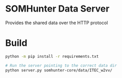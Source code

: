 # SOMHunter Data Server
Provides the shared data over the HTTP protocol


# Build
```sh
python -m pip install -r requirements.txt

# Run the server pointing to the correct data dir
python server.py somhunter-core/data/ITEC_w2vv/
```

